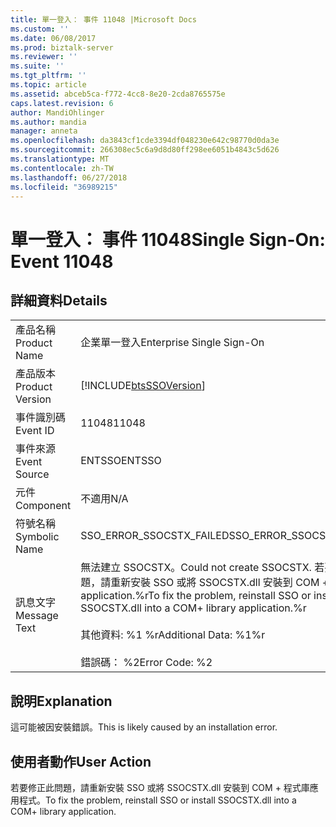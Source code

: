 ```yaml
---
title: 單一登入： 事件 11048 |Microsoft Docs
ms.custom: ''
ms.date: 06/08/2017
ms.prod: biztalk-server
ms.reviewer: ''
ms.suite: ''
ms.tgt_pltfrm: ''
ms.topic: article
ms.assetid: abceb5ca-f772-4cc8-8e20-2cda8765575e
caps.latest.revision: 6
author: MandiOhlinger
ms.author: mandia
manager: anneta
ms.openlocfilehash: da3843cf1cde3394df048230e642c98770d0da3e
ms.sourcegitcommit: 266308ec5c6a9d8d80ff298ee6051b4843c5d626
ms.translationtype: MT
ms.contentlocale: zh-TW
ms.lasthandoff: 06/27/2018
ms.locfileid: "36989215"
---
```

# <a name="single-sign-on-event-11048"></a><span data-ttu-id="b6583-102">單一登入： 事件 11048</span><span class="sxs-lookup"><span data-stu-id="b6583-102">Single Sign-On: Event 11048</span></span>
## <a name="details"></a><span data-ttu-id="b6583-103">詳細資料</span><span class="sxs-lookup"><span data-stu-id="b6583-103">Details</span></span>  
  
|                 |                                                                                                                                                                                    |
|-----------------|------------------------------------------------------------------------------------------------------------------------------------------------------------------------------------|
|  <span data-ttu-id="b6583-104">產品名稱</span><span class="sxs-lookup"><span data-stu-id="b6583-104">Product Name</span></span>   |                                                                             <span data-ttu-id="b6583-105">企業單一登入</span><span class="sxs-lookup"><span data-stu-id="b6583-105">Enterprise Single Sign-On</span></span>                                                                              |
| <span data-ttu-id="b6583-106">產品版本</span><span class="sxs-lookup"><span data-stu-id="b6583-106">Product Version</span></span> |                                                             [!INCLUDE[btsSSOVersion](../includes/btsssoversion-md.md)]                                                             |
|    <span data-ttu-id="b6583-107">事件識別碼</span><span class="sxs-lookup"><span data-stu-id="b6583-107">Event ID</span></span>     |                                                                                       <span data-ttu-id="b6583-108">11048</span><span class="sxs-lookup"><span data-stu-id="b6583-108">11048</span></span>                                                                                        |
|  <span data-ttu-id="b6583-109">事件來源</span><span class="sxs-lookup"><span data-stu-id="b6583-109">Event Source</span></span>   |                                                                                       <span data-ttu-id="b6583-110">ENTSSO</span><span class="sxs-lookup"><span data-stu-id="b6583-110">ENTSSO</span></span>                                                                                       |
|    <span data-ttu-id="b6583-111">元件</span><span class="sxs-lookup"><span data-stu-id="b6583-111">Component</span></span>    |                                                                                        <span data-ttu-id="b6583-112">不適用</span><span class="sxs-lookup"><span data-stu-id="b6583-112">N/A</span></span>                                                                                         |
|  <span data-ttu-id="b6583-113">符號名稱</span><span class="sxs-lookup"><span data-stu-id="b6583-113">Symbolic Name</span></span>  |                                                                              <span data-ttu-id="b6583-114">SSO_ERROR_SSOCSTX_FAILED</span><span class="sxs-lookup"><span data-stu-id="b6583-114">SSO_ERROR_SSOCSTX_FAILED</span></span>                                                                              |
|  <span data-ttu-id="b6583-115">訊息文字</span><span class="sxs-lookup"><span data-stu-id="b6583-115">Message Text</span></span>   | <span data-ttu-id="b6583-116">無法建立 SSOCSTX。</span><span class="sxs-lookup"><span data-stu-id="b6583-116">Could not create SSOCSTX.</span></span> <span data-ttu-id="b6583-117">若要修正此問題，請重新安裝 SSO 或將 SSOCSTX.dll 安裝到 COM + 程式庫 application.%r</span><span class="sxs-lookup"><span data-stu-id="b6583-117">To fix the problem, reinstall SSO or install SSOCSTX.dll into a COM+ library application.%r</span></span><br /><br /> <span data-ttu-id="b6583-118">其他資料: %1 %r</span><span class="sxs-lookup"><span data-stu-id="b6583-118">Additional Data: %1%r</span></span><br /><br /> <span data-ttu-id="b6583-119">錯誤碼： %2</span><span class="sxs-lookup"><span data-stu-id="b6583-119">Error Code: %2</span></span> |
  
## <a name="explanation"></a><span data-ttu-id="b6583-120">說明</span><span class="sxs-lookup"><span data-stu-id="b6583-120">Explanation</span></span>  
 <span data-ttu-id="b6583-121">這可能被因安裝錯誤。</span><span class="sxs-lookup"><span data-stu-id="b6583-121">This is likely caused by an installation error.</span></span>  
  
## <a name="user-action"></a><span data-ttu-id="b6583-122">使用者動作</span><span class="sxs-lookup"><span data-stu-id="b6583-122">User Action</span></span>  
 <span data-ttu-id="b6583-123">若要修正此問題，請重新安裝 SSO 或將 SSOCSTX.dll 安裝到 COM + 程式庫應用程式。</span><span class="sxs-lookup"><span data-stu-id="b6583-123">To fix the problem, reinstall SSO or install SSOCSTX.dll into a COM+ library application.</span></span>
